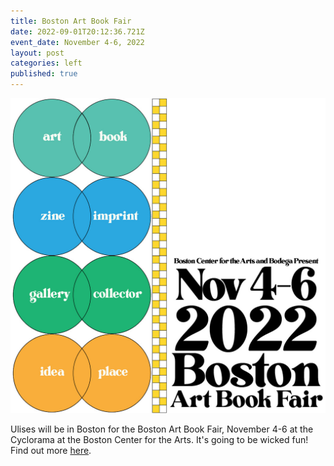 ```yaml
---
title: Boston Art Book Fair
date: 2022-09-01T20:12:36.721Z
event_date: November 4-6, 2022
layout: post
categories: left
published: true
---
```

![](/assets/img/bosabf-mainsocialtilesave-the-date-80.jpeg)

U﻿lises will be in Boston for the Boston Art Book Fair, November 4-6 at the Cyclorama at the Boston Center for the Arts. It's going to be wicked fun! Find out more [here](https://bostonartbookfair.com/).
